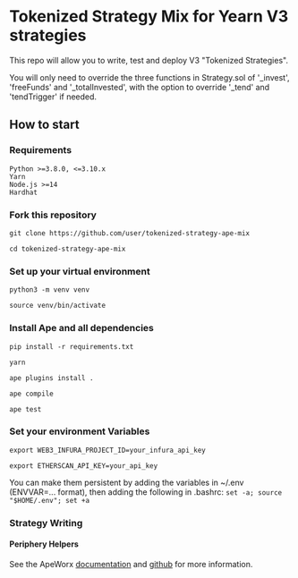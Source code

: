 # Tokenized Strategy Mix for Yearn V3 strategies

This repo will allow you to write, test and deploy V3 "Tokenized Strategies".

You will only need to override the three functions in Strategy.sol of '_invest', 'freeFunds' and '_totalInvested', with the option to override '_tend' and 'tendTrigger' if needed.

## How to start

### Requirements
    Python >=3.8.0, <=3.10.x
    Yarn
    Node.js >=14
    Hardhat

### Fork this repository

    git clone https://github.com/user/tokenized-strategy-ape-mix

    cd tokenized-strategy-ape-mix

### Set up your virtual environment

    python3 -m venv venv

    source venv/bin/activate

### Install Ape and all dependencies

    pip install -r requirements.txt
    
    yarn
    
    ape plugins install .
    
    ape compile
    
    ape test
    
### Set your environment Variables

    export WEB3_INFURA_PROJECT_ID=your_infura_api_key

    export ETHERSCAN_API_KEY=your_api_key

You can make them persistent by adding the variables in ~/.env (ENVVAR=... format), then adding the following in .bashrc: `set -a; source "$HOME/.env"; set +a`

### Strategy Writing

#### Periphery Helpers

See the ApeWorx [documentation](https://docs.apeworx.io/ape/stable/) and [github](https://github.com/ApeWorX/ape) for more information.
